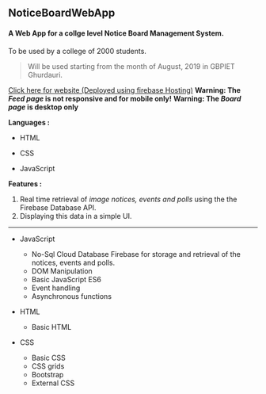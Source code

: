 ## NoticeBoardWebApp
#### A Web App for a collge level Notice Board Management System.
To be used by a college of 2000 students.

>Will be used starting from the month of August, 2019 in GBPIET Ghurdauri.

[Click here for website (Deployed using firebase Hosting)](https://notice-board-60616.firebaseapp.com)
**Warning: The *Feed page* is not responsive and for mobile only!**
**Warning: The *Board page* is desktop only**                 

**Languages :** 

- HTML

- CSS

- JavaScript


**Features :**
1. Real time retrieval of *image notices, events and polls* using the the Firebase Database API.
2. Displaying this data in a simple UI.

---

- JavaScript
  - No-Sql Cloud Database Firebase for storage and retrieval of the notices, events and polls.
  - DOM Manipulation
  - Basic JavaScript ES6
  - Event handling
  - Asynchronous functions
  
- HTML
  - Basic HTML
  
- CSS
  - Basic CSS
  - CSS grids
  - Bootstrap
  - External CSS

